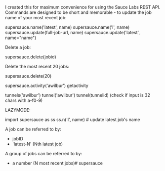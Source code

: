I created this for maximum convenience for using the Sauce Labs REST API. Commands are designed to be short and memorable - to update the job name of your most recent job:

supersauce.name('latest', name)
supersauce.name('l', name)
supersauce.update(full-job-url, name)
supersauce.update('latest', name="name")

Delete a job:

supersauce.delete(jobid)

Delete the most recent 20 jobs:

supersauce.delete(20)

supersauce.activity('awilbur')
getactivity

tunnels('awilbur')
tunnel('awilbur')
tunnel(tunnelid) (check if input is 32 chars with a-f0-9)

LAZYMODE:

import supersauce as ss
ss.n('l', name) # update latest job's name



A job can be referred to by:
- jobID
- 'latest-N' (Nth latest job)

A group of jobs can be referred to by:
- a number (N most recent jobs)# supersauce
